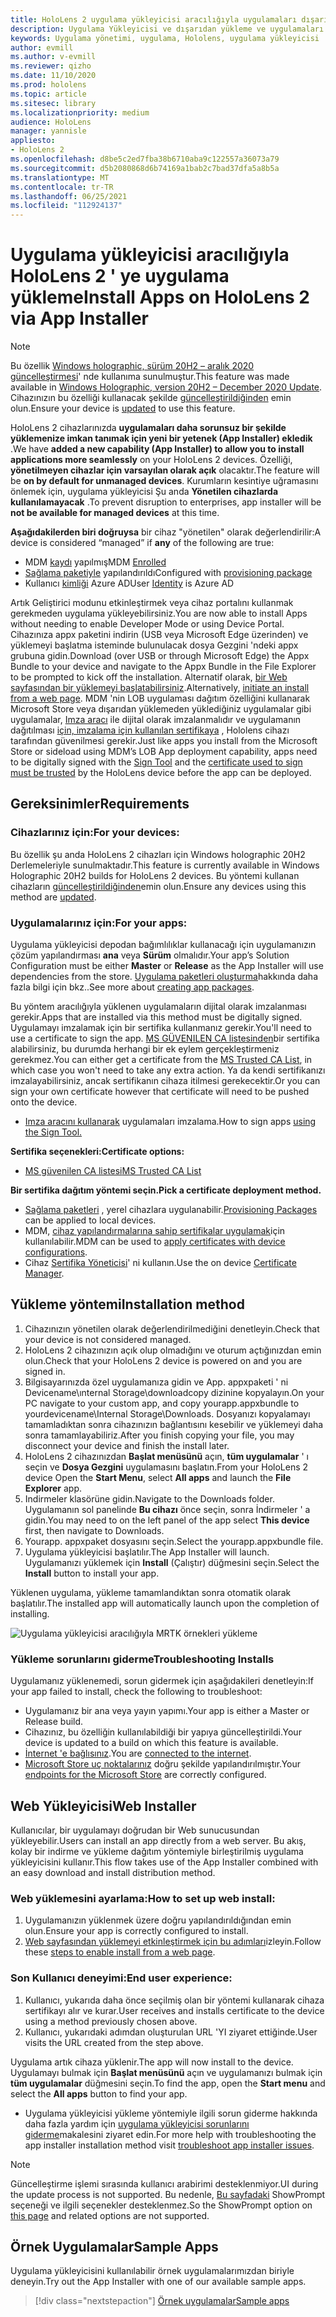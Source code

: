 ```yaml
---
title: HoloLens 2 uygulama yükleyicisi aracılığıyla uygulamaları dışarıdan yükleme ve yükleme
description: Uygulama Yükleyicisi ve dışarıdan yükleme ve uygulamaları kullanıcı arabirimi aracılığıyla yükleme hakkında bilgi edinin.
keywords: Uygulama yönetimi, uygulama, Hololens, uygulama yükleyicisi
author: evmill
ms.author: v-evmill
ms.reviewer: qizho
ms.date: 11/10/2020
ms.prod: hololens
ms.topic: article
ms.sitesec: library
ms.localizationpriority: medium
audience: HoloLens
manager: yannisle
appliesto:
- HoloLens 2
ms.openlocfilehash: d8be5c2ed7fba38b6710aba9c122557a36073a79
ms.sourcegitcommit: d5b2080868d6b74169a1bab2c7bad37dfa5a8b5a
ms.translationtype: MT
ms.contentlocale: tr-TR
ms.lasthandoff: 06/25/2021
ms.locfileid: "112924137"
---
```

# <a name="install-apps-on-hololens-2-via-app-installer"></a><span data-ttu-id="1d5ac-104">Uygulama yükleyicisi aracılığıyla HoloLens 2 ' ye uygulama yükleme</span><span class="sxs-lookup"><span data-stu-id="1d5ac-104">Install Apps on HoloLens 2 via App Installer</span></span>

> [!NOTE]
> <span data-ttu-id="1d5ac-105">Bu özellik [Windows holographic, sürüm 20H2 – aralık 2020 güncelleştirmesi](hololens-release-notes.md)' nde kullanıma sunulmuştur.</span><span class="sxs-lookup"><span data-stu-id="1d5ac-105">This feature was made available in [Windows Holographic, version 20H2 – December 2020 Update](hololens-release-notes.md).</span></span> <span data-ttu-id="1d5ac-106">Cihazınızın bu özelliği kullanacak şekilde [güncelleştirildiğinden](hololens-update-hololens.md) emin olun.</span><span class="sxs-lookup"><span data-stu-id="1d5ac-106">Ensure your device is [updated](hololens-update-hololens.md) to use this feature.</span></span>

<span data-ttu-id="1d5ac-107">HoloLens 2 cihazlarınızda **uygulamaları daha sorunsuz bir şekilde yüklemenize imkan tanımak için yeni bir yetenek (App Installer) ekledik** .</span><span class="sxs-lookup"><span data-stu-id="1d5ac-107">We have **added a new capability (App Installer) to allow you to install applications more seamlessly** on your HoloLens 2 devices.</span></span> <span data-ttu-id="1d5ac-108">Özelliği, **yönetilmeyen cihazlar için varsayılan olarak açık** olacaktır.</span><span class="sxs-lookup"><span data-stu-id="1d5ac-108">The feature will be **on by default for unmanaged devices**.</span></span> <span data-ttu-id="1d5ac-109">Kurumların kesintiye uğramasını önlemek için, uygulama yükleyicisi Şu anda **Yönetilen cihazlarda kullanılamayacak** .</span><span class="sxs-lookup"><span data-stu-id="1d5ac-109">To prevent disruption to enterprises, app installer will be **not be available for managed devices** at this time.</span></span>  

<span data-ttu-id="1d5ac-110">**Aşağıdakilerden biri doğruysa** bir cihaz "yönetilen" olarak değerlendirilir:</span><span class="sxs-lookup"><span data-stu-id="1d5ac-110">A device is considered “managed” if **any** of the following are true:</span></span>

- <span data-ttu-id="1d5ac-111">MDM [kaydı](hololens-enroll-mdm.md) yapılmış</span><span class="sxs-lookup"><span data-stu-id="1d5ac-111">MDM [Enrolled](hololens-enroll-mdm.md)</span></span>
- <span data-ttu-id="1d5ac-112">[Sağlama paketiyle](hololens-provisioning.md) yapılandırıldı</span><span class="sxs-lookup"><span data-stu-id="1d5ac-112">Configured with [provisioning package](hololens-provisioning.md)</span></span>
- <span data-ttu-id="1d5ac-113">Kullanıcı [kimliği](hololens-identity.md) Azure AD</span><span class="sxs-lookup"><span data-stu-id="1d5ac-113">User [Identity](hololens-identity.md) is Azure AD</span></span>

<span data-ttu-id="1d5ac-114">Artık Geliştirici modunu etkinleştirmek veya cihaz portalını kullanmak gerekmeden uygulama yükleyebilirsiniz.</span><span class="sxs-lookup"><span data-stu-id="1d5ac-114">You are now able to install Apps without needing to enable Developer Mode or using Device Portal.</span></span>  <span data-ttu-id="1d5ac-115">Cihazınıza appx paketini indirin (USB veya Microsoft Edge üzerinden) ve yüklemeyi başlatma isteminde bulunulacak dosya Gezgini 'ndeki appx grubuna gidin.</span><span class="sxs-lookup"><span data-stu-id="1d5ac-115">Download (over USB or through Microsoft Edge) the Appx Bundle to your device and navigate to the Appx Bundle in the File Explorer to be prompted to kick off the installation.</span></span>  <span data-ttu-id="1d5ac-116">Alternatif olarak, [bir Web sayfasından bir yüklemeyi başlatabilirsiniz](https://docs.microsoft.com/windows/msix/app-installer/installing-windows10-apps-web).</span><span class="sxs-lookup"><span data-stu-id="1d5ac-116">Alternatively, [initiate an install from a web page](https://docs.microsoft.com/windows/msix/app-installer/installing-windows10-apps-web).</span></span>  <span data-ttu-id="1d5ac-117">MDM 'nin LOB uygulaması dağıtım özelliğini kullanarak Microsoft Store veya dışarıdan yüklemeden yüklediğiniz uygulamalar gibi uygulamalar, [Imza aracı](https://docs.microsoft.com/windows/win32/appxpkg/how-to-sign-a-package-using-signtool) ile dijital olarak imzalanmalıdır ve uygulamanın dağıtılması [için, imzalama için kullanılan sertifikaya](https://docs.microsoft.com/windows/win32/appxpkg/how-to-sign-a-package-using-signtool#security-considerations) , Hololens cihazı tarafından güvenilmesi gerekir.</span><span class="sxs-lookup"><span data-stu-id="1d5ac-117">Just like apps you install from the Microsoft Store or sideload using MDM’s LOB App deployment capability, apps need to be digitally signed with the [Sign Tool](https://docs.microsoft.com/windows/win32/appxpkg/how-to-sign-a-package-using-signtool) and the [certificate used to sign must be trusted](https://docs.microsoft.com/windows/win32/appxpkg/how-to-sign-a-package-using-signtool#security-considerations) by the HoloLens device before the app can be deployed.</span></span>

## <a name="requirements"></a><span data-ttu-id="1d5ac-118">Gereksinimler</span><span class="sxs-lookup"><span data-stu-id="1d5ac-118">Requirements</span></span>

### <a name="for-your-devices"></a><span data-ttu-id="1d5ac-119">Cihazlarınız için:</span><span class="sxs-lookup"><span data-stu-id="1d5ac-119">For your devices:</span></span>

<span data-ttu-id="1d5ac-120">Bu özellik şu anda HoloLens 2 cihazları için Windows holographic 20H2 Derlemeleriyle sunulmaktadır.</span><span class="sxs-lookup"><span data-stu-id="1d5ac-120">This feature is currently available in Windows Holographic 20H2 builds for HoloLens 2 devices.</span></span> <span data-ttu-id="1d5ac-121">Bu yöntemi kullanan cihazların [güncelleştirildiğinden](hololens-update-hololens.md)emin olun.</span><span class="sxs-lookup"><span data-stu-id="1d5ac-121">Ensure any devices using this method are [updated](hololens-update-hololens.md).</span></span>

### <a name="for-your-apps"></a><span data-ttu-id="1d5ac-122">Uygulamalarınız için:</span><span class="sxs-lookup"><span data-stu-id="1d5ac-122">For your apps:</span></span>

<span data-ttu-id="1d5ac-123">Uygulama yükleyicisi depodan bağımlılıklar kullanacağı için uygulamanızın çözüm yapılandırması **ana** veya **Sürüm** olmalıdır.</span><span class="sxs-lookup"><span data-stu-id="1d5ac-123">Your app’s Solution Configuration must be either **Master** or **Release** as the App Installer will use dependencies from the store.</span></span> <span data-ttu-id="1d5ac-124">[Uygulama paketleri oluşturma](https://docs.microsoft.com/windows/msix/app-installer/create-appinstallerfile-vs)hakkında daha fazla bilgi için bkz..</span><span class="sxs-lookup"><span data-stu-id="1d5ac-124">See more about [creating app packages](https://docs.microsoft.com/windows/msix/app-installer/create-appinstallerfile-vs).</span></span>

<span data-ttu-id="1d5ac-125">Bu yöntem aracılığıyla yüklenen uygulamaların dijital olarak imzalanması gerekir.</span><span class="sxs-lookup"><span data-stu-id="1d5ac-125">Apps that are installed via this method must be digitally signed.</span></span> <span data-ttu-id="1d5ac-126">Uygulamayı imzalamak için bir sertifika kullanmanız gerekir.</span><span class="sxs-lookup"><span data-stu-id="1d5ac-126">You'll need to use a certificate to sign the app.</span></span> <span data-ttu-id="1d5ac-127">[MS GÜVENILEN CA listesinden](https://ccadb-public.secure.force.com/microsoft/IncludedCACertificateReportForMSFT)bir sertifika alabilirsiniz, bu durumda herhangi bir ek eylem gerçekleştirmeniz gerekmez.</span><span class="sxs-lookup"><span data-stu-id="1d5ac-127">You can either get a certificate from the [MS Trusted CA List](https://ccadb-public.secure.force.com/microsoft/IncludedCACertificateReportForMSFT), in which case you won't need to take any extra action.</span></span> <span data-ttu-id="1d5ac-128">Ya da kendi sertifikanızı imzalayabilirsiniz, ancak sertifikanın cihaza itilmesi gerekecektir.</span><span class="sxs-lookup"><span data-stu-id="1d5ac-128">Or you can sign your own certificate however that certificate will need to be pushed onto the device.</span></span>

- <span data-ttu-id="1d5ac-129">[Imza aracını kullanarak](https://docs.microsoft.com/windows/win32/appxpkg/how-to-sign-a-package-using-signtool) uygulamaları imzalama.</span><span class="sxs-lookup"><span data-stu-id="1d5ac-129">How to sign apps [using the Sign Tool.](https://docs.microsoft.com/windows/win32/appxpkg/how-to-sign-a-package-using-signtool)</span></span>

<span data-ttu-id="1d5ac-130">**Sertifika seçenekleri:**</span><span class="sxs-lookup"><span data-stu-id="1d5ac-130">**Certificate options:**</span></span>

- [<span data-ttu-id="1d5ac-131">MS güvenilen CA listesi</span><span class="sxs-lookup"><span data-stu-id="1d5ac-131">MS Trusted CA List</span></span>](https://ccadb-public.secure.force.com/microsoft/IncludedCACertificateReportForMSFT)

<span data-ttu-id="1d5ac-132">**Bir sertifika dağıtım yöntemi seçin.**</span><span class="sxs-lookup"><span data-stu-id="1d5ac-132">**Pick a certificate deployment method.**</span></span>

- <span data-ttu-id="1d5ac-133">[Sağlama paketleri](hololens-provisioning.md) , yerel cihazlara uygulanabilir.</span><span class="sxs-lookup"><span data-stu-id="1d5ac-133">[Provisioning Packages](hololens-provisioning.md) can be applied to local devices.</span></span>
- <span data-ttu-id="1d5ac-134">MDM, [cihaz yapılandırmalarına sahip sertifikalar uygulamak](https://docs.microsoft.com/mem/intune/protect/certificates-configure)için kullanılabilir.</span><span class="sxs-lookup"><span data-stu-id="1d5ac-134">MDM can be used to [apply certificates with device configurations](https://docs.microsoft.com/mem/intune/protect/certificates-configure).</span></span>
- <span data-ttu-id="1d5ac-135">Cihaz [Sertifika Yöneticisi](certificate-manager.md)' ni kullanın.</span><span class="sxs-lookup"><span data-stu-id="1d5ac-135">Use the on device [Certificate Manager](certificate-manager.md).</span></span>

## <a name="installation-method"></a><span data-ttu-id="1d5ac-136">Yükleme yöntemi</span><span class="sxs-lookup"><span data-stu-id="1d5ac-136">Installation method</span></span>

1. <span data-ttu-id="1d5ac-137">Cihazınızın yönetilen olarak değerlendirilmediğini denetleyin.</span><span class="sxs-lookup"><span data-stu-id="1d5ac-137">Check that your device is not considered managed.</span></span>
1. <span data-ttu-id="1d5ac-138">HoloLens 2 cihazınızın açık olup olmadığını ve oturum açtığınızdan emin olun.</span><span class="sxs-lookup"><span data-stu-id="1d5ac-138">Check that your HoloLens 2 device is powered on and you are signed in.</span></span>
1. <span data-ttu-id="1d5ac-139">Bilgisayarınızda özel uygulamanıza gidin ve App. appxpaketi ' ni Devicename\ınternal Storage\downloadcopy dizinine kopyalayın.</span><span class="sxs-lookup"><span data-stu-id="1d5ac-139">On your PC navigate to your custom app, and copy yourapp.appxbundle to yourdevicename\Internal Storage\Downloads.</span></span>
    <span data-ttu-id="1d5ac-140">Dosyanızı kopyalamayı tamamladıktan sonra cihazınızın bağlantısını kesebilir ve yüklemeyi daha sonra tamamlayabiliriz.</span><span class="sxs-lookup"><span data-stu-id="1d5ac-140">After you finish copying your file, you may disconnect your device and finish the install later.</span></span>
1. <span data-ttu-id="1d5ac-141">HoloLens 2 cihazınızdan **Başlat menüsünü** açın, **tüm uygulamalar** ' ı seçin ve **Dosya Gezgini** uygulamasını başlatın.</span><span class="sxs-lookup"><span data-stu-id="1d5ac-141">From your HoloLens 2 device Open the **Start Menu**, select **All apps** and launch the **File Explorer** app.</span></span>
1. <span data-ttu-id="1d5ac-142">Indirmeler klasörüne gidin.</span><span class="sxs-lookup"><span data-stu-id="1d5ac-142">Navigate to the Downloads folder.</span></span> <span data-ttu-id="1d5ac-143">Uygulamanın sol panelinde **Bu cihazı** önce seçin, sonra İndirmeler ' a gidin.</span><span class="sxs-lookup"><span data-stu-id="1d5ac-143">You may need to on the left panel of the app select **This device** first, then navigate to Downloads.</span></span>
1. <span data-ttu-id="1d5ac-144">Yourapp. appxpaket dosyasını seçin.</span><span class="sxs-lookup"><span data-stu-id="1d5ac-144">Select the yourapp.appxbundle file.</span></span>
1. <span data-ttu-id="1d5ac-145">Uygulama yükleyicisi başlatılır.</span><span class="sxs-lookup"><span data-stu-id="1d5ac-145">The App Installer will launch.</span></span> <span data-ttu-id="1d5ac-146">Uygulamanızı yüklemek için **Install** (Çalıştır) düğmesini seçin.</span><span class="sxs-lookup"><span data-stu-id="1d5ac-146">Select the **Install** button to install your app.</span></span>

<span data-ttu-id="1d5ac-147">Yüklenen uygulama, yükleme tamamlandıktan sonra otomatik olarak başlatılır.</span><span class="sxs-lookup"><span data-stu-id="1d5ac-147">The installed app will automatically launch upon the completion of installing.</span></span>

![Uygulama yükleyicisi aracılığıyla MRTK örnekleri yükleme](images/hololens-app-installer-picture.jpg)

### <a name="troubleshooting-installs"></a><span data-ttu-id="1d5ac-149">Yükleme sorunlarını giderme</span><span class="sxs-lookup"><span data-stu-id="1d5ac-149">Troubleshooting Installs</span></span>

<span data-ttu-id="1d5ac-150">Uygulamanız yüklenemedi, sorun gidermek için aşağıdakileri denetleyin:</span><span class="sxs-lookup"><span data-stu-id="1d5ac-150">If your app failed to install,  check the following to troubleshoot:</span></span>

- <span data-ttu-id="1d5ac-151">Uygulamanız bir ana veya yayın yapımı.</span><span class="sxs-lookup"><span data-stu-id="1d5ac-151">Your app is either a Master or Release build.</span></span>
- <span data-ttu-id="1d5ac-152">Cihazınız, bu özelliğin kullanılabildiği bir yapıya güncelleştirildi.</span><span class="sxs-lookup"><span data-stu-id="1d5ac-152">Your device is updated to a build on which this feature is available.</span></span>
- <span data-ttu-id="1d5ac-153">[İnternet 'e bağlısınız](hololens-network.md).</span><span class="sxs-lookup"><span data-stu-id="1d5ac-153">You are [connected to the internet](hololens-network.md).</span></span>
- <span data-ttu-id="1d5ac-154">[Microsoft Store uç noktalarınız](hololens-offline.md) doğru şekilde yapılandırılmıştır.</span><span class="sxs-lookup"><span data-stu-id="1d5ac-154">Your [endpoints for the Microsoft Store](hololens-offline.md) are correctly configured.</span></span>  

## <a name="web-installer"></a><span data-ttu-id="1d5ac-155">Web Yükleyicisi</span><span class="sxs-lookup"><span data-stu-id="1d5ac-155">Web Installer</span></span>

<span data-ttu-id="1d5ac-156">Kullanıcılar, bir uygulamayı doğrudan bir Web sunucusundan yükleyebilir.</span><span class="sxs-lookup"><span data-stu-id="1d5ac-156">Users can install an app directly from a web server.</span></span> <span data-ttu-id="1d5ac-157">Bu akış, kolay bir indirme ve yükleme dağıtım yöntemiyle birleştirilmiş uygulama yükleyicisini kullanır.</span><span class="sxs-lookup"><span data-stu-id="1d5ac-157">This flow takes use of the App Installer combined with an easy download and install distribution method.</span></span>

### <a name="how-to-set-up-web-install"></a><span data-ttu-id="1d5ac-158">Web yüklemesini ayarlama:</span><span class="sxs-lookup"><span data-stu-id="1d5ac-158">How to set up web install:</span></span>

1. <span data-ttu-id="1d5ac-159">Uygulamanızın yüklenmek üzere doğru yapılandırıldığından emin olun.</span><span class="sxs-lookup"><span data-stu-id="1d5ac-159">Ensure your app is correctly configured to install.</span></span>
1. <span data-ttu-id="1d5ac-160">[Web sayfasından yüklemeyi etkinleştirmek için bu adımları](https://docs.microsoft.com/windows/msix/app-installer/installing-windows10-apps-web#how-to-enable-this-on-a-webpage)izleyin.</span><span class="sxs-lookup"><span data-stu-id="1d5ac-160">Follow these [steps to enable install from a web page](https://docs.microsoft.com/windows/msix/app-installer/installing-windows10-apps-web#how-to-enable-this-on-a-webpage).</span></span>

### <a name="end-user-experience"></a><span data-ttu-id="1d5ac-161">Son Kullanıcı deneyimi:</span><span class="sxs-lookup"><span data-stu-id="1d5ac-161">End user experience:</span></span>

1. <span data-ttu-id="1d5ac-162">Kullanıcı, yukarıda daha önce seçilmiş olan bir yöntemi kullanarak cihaza sertifikayı alır ve kurar.</span><span class="sxs-lookup"><span data-stu-id="1d5ac-162">User receives and installs certificate to the device using a method previously chosen above.</span></span>
1. <span data-ttu-id="1d5ac-163">Kullanıcı, yukarıdaki adımdan oluşturulan URL 'YI ziyaret ettiğinde.</span><span class="sxs-lookup"><span data-stu-id="1d5ac-163">User visits the URL created from the step above.</span></span>

<span data-ttu-id="1d5ac-164">Uygulama artık cihaza yüklenir.</span><span class="sxs-lookup"><span data-stu-id="1d5ac-164">The app will now install to the device.</span></span> <span data-ttu-id="1d5ac-165">Uygulamayı bulmak için **Başlat menüsünü** açın ve uygulamanızı bulmak için **tüm uygulamalar** düğmesini seçin.</span><span class="sxs-lookup"><span data-stu-id="1d5ac-165">To find the app, open the **Start menu** and select the **All apps** button to find your app.</span></span>

- <span data-ttu-id="1d5ac-166">Uygulama yükleyicisi yükleme yöntemiyle ilgili sorun giderme hakkında daha fazla yardım için [uygulama yükleyicisi sorunlarını giderme](https://docs.microsoft.com/windows/msix/app-installer/troubleshoot-appinstaller-issues)makalesini ziyaret edin.</span><span class="sxs-lookup"><span data-stu-id="1d5ac-166">For more help with troubleshooting the app installer installation method visit [troubleshoot app installer issues](https://docs.microsoft.com/windows/msix/app-installer/troubleshoot-appinstaller-issues).</span></span>

> [!NOTE]
> <span data-ttu-id="1d5ac-167">Güncelleştirme işlemi sırasında kullanıcı arabirimi desteklenmiyor.</span><span class="sxs-lookup"><span data-stu-id="1d5ac-167">UI during the update process is not supported.</span></span> <span data-ttu-id="1d5ac-168">Bu nedenle, [Bu sayfadaki](https://docs.microsoft.com/windows/msix/app-installer/update-settings) ShowPrompt seçeneği ve ilgili seçenekler desteklenmez.</span><span class="sxs-lookup"><span data-stu-id="1d5ac-168">So the ShowPrompt option on [this page](https://docs.microsoft.com/windows/msix/app-installer/update-settings) and related options are not supported.</span></span>

## <a name="sample-apps"></a><span data-ttu-id="1d5ac-169">Örnek Uygulamalar</span><span class="sxs-lookup"><span data-stu-id="1d5ac-169">Sample Apps</span></span>

<span data-ttu-id="1d5ac-170">Uygulama yükleyicisini kullanılabilir örnek uygulamalarımızdan biriyle deneyin.</span><span class="sxs-lookup"><span data-stu-id="1d5ac-170">Try out the App Installer with one of our available sample apps.</span></span> 
> [!div class="nextstepaction"]
> [<span data-ttu-id="1d5ac-171">Örnek uygulamalar</span><span class="sxs-lookup"><span data-stu-id="1d5ac-171">Sample apps</span></span>](https://docs.microsoft.com/windows/mixed-reality/develop/features-and-samples?tabs=unity#sample-apps)
